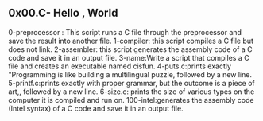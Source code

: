 0x00.C- Hello , World
--------------------------------
0-preprocessor : This script runs a C file through the preprocessor and save the result into another file.
1-compiler: this script compiles a C file but does not link.
2-assembler: this script generates the assembly code of a C code and save it in an output file.
3-name:Write a script that compiles a C file and creates an executable named cisfun.
4-puts.c:prints exactly "Programming is like building a multilingual puzzle, followed by a new line.
5-printf.c:prints exactly with proper grammar, but the outcome is a piece of art,, followed by a new line.
6-size.c: prints the size of various types on the computer it is compiled and run on.
100-intel:generates the assembly code (Intel syntax) of a C code and save it in an output file.
